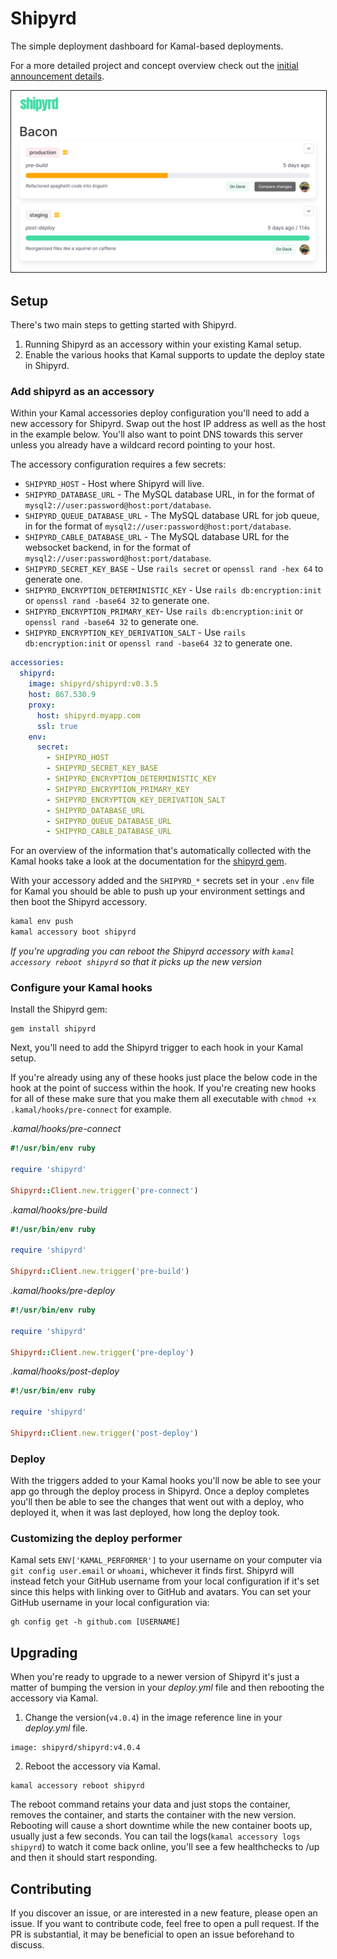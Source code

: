 # Shipyrd

The simple deployment dashboard for Kamal-based deployments.

For a more detailed project and concept overview check out the [initial announcement details](https://www.fromthekeyboard.com/shipyrd-the-dashboard-for-your-kamal-deployments/).

<img src="doc/images/demo.png" border="1" />

## Setup

There's two main steps to getting started with Shipyrd.

1. Running Shipyrd as an accessory within your existing Kamal setup.
2. Enable the various hooks that Kamal supports to update the deploy state in Shipyrd.

### Add shipyrd as an accessory

Within your Kamal accessories deploy configuration you'll need to add a new accessory for Shipyrd. Swap out the host IP address as well as the host in the example below. You'll also want to point DNS towards this server unless you already have a wildcard record pointing to your host.

The accessory configuration requires a few secrets:

- `SHIPYRD_HOST` - Host where Shipyrd will live.
- `SHIPYRD_DATABASE_URL` - The MySQL database URL, in for the format of `mysql2://user:password@host:port/database`.
- `SHIPYRD_QUEUE_DATABASE_URL` - The MySQL database URL for job queue, in for the format of `mysql2://user:password@host:port/database`.
- `SHIPYRD_CABLE_DATABASE_URL` - The MySQL database URL for the websocket backend, in for the format of `mysql2://user:password@host:port/database`.
- `SHIPYRD_SECRET_KEY_BASE` - Use `rails secret` or `openssl rand -hex 64` to generate one.
- `SHIPYRD_ENCRYPTION_DETERMINISTIC_KEY` - Use `rails db:encryption:init` or `openssl rand -base64 32` to generate one.
- `SHIPYRD_ENCRYPTION_PRIMARY_KEY`- Use `rails db:encryption:init` or `openssl rand -base64 32` to generate one.
- `SHIPYRD_ENCRYPTION_KEY_DERIVATION_SALT` - Use `rails db:encryption:init` or `openssl rand -base64 32` to generate one.

``` yml
accessories:
  shipyrd:
    image: shipyrd/shipyrd:v0.3.5
    host: 867.530.9
    proxy:
      host: shipyrd.myapp.com
      ssl: true
    env:
      secret:
        - SHIPYRD_HOST
        - SHIPYRD_SECRET_KEY_BASE
        - SHIPYRD_ENCRYPTION_DETERMINISTIC_KEY
        - SHIPYRD_ENCRYPTION_PRIMARY_KEY
        - SHIPYRD_ENCRYPTION_KEY_DERIVATION_SALT
        - SHIPYRD_DATABASE_URL
        - SHIPYRD_QUEUE_DATABASE_URL
        - SHIPYRD_CABLE_DATABASE_URL
```

For an overview of the information that's automatically collected with the Kamal hooks take a look at the documentation for the [shipyrd gem](https://github.com/shipyrd/shipyrd-gem).

With your accessory added and the `SHIPYRD_*` secrets set in your `.env` file for Kamal you should be able to push up your environment settings and then boot the Shipyrd accessory.

``` bash
kamal env push
kamal accessory boot shipyrd
```

*If you're upgrading you can reboot the Shipyrd accessory with `kamal accessory reboot shipyrd` so that it picks up the new version*

### Configure your Kamal hooks

Install the Shipyrd gem:

```
gem install shipyrd
```

Next, you'll need to add the Shipyrd trigger to each hook in your Kamal setup.

If you're already using any of these hooks just place the below code in the hook at the point of success within the hook. If you're creating new hooks for all of these make sure that you make them all executable with `chmod +x .kamal/hooks/pre-connect` for example.

*.kamal/hooks/pre-connect*
``` ruby
#!/usr/bin/env ruby

require 'shipyrd'

Shipyrd::Client.new.trigger('pre-connect')
```

*.kamal/hooks/pre-build*
``` ruby
#!/usr/bin/env ruby

require 'shipyrd'

Shipyrd::Client.new.trigger('pre-build')
```

*.kamal/hooks/pre-deploy*
``` ruby
#!/usr/bin/env ruby

require 'shipyrd'

Shipyrd::Client.new.trigger('pre-deploy')
```

*.kamal/hooks/post-deploy*
``` ruby
#!/usr/bin/env ruby

require 'shipyrd'

Shipyrd::Client.new.trigger('post-deploy')
```

### Deploy

With the triggers added to your Kamal hooks you'll now be able to see your app go through the deploy process in Shipyrd. Once a deploy completes you'll then be able to see the changes that went out with a deploy, who deployed it, when it was last deployed, how long the deploy took.

### Customizing the deploy performer

Kamal sets `ENV['KAMAL_PERFORMER']` to your username on your computer via `git config user.email` or `whoami`, whichever it finds first. Shipyrd will instead fetch your GitHub username from your local configuration if it's set since this helps with linking over to GitHub and avatars. You can set your GitHub username in your local configuration via:

```
gh config get -h github.com [USERNAME]
```

## Upgrading

When you're ready to upgrade to a newer version of Shipyrd it's just a matter of bumping the version in your _deploy.yml_ file and then rebooting the accessory via Kamal.

1. Change the version(`v4.0.4`) in the image reference line in your _deploy.yml_ file.

```
image: shipyrd/shipyrd:v4.0.4
```

2. Reboot the accessory via Kamal.

```
kamal accessory reboot shipyrd
```

The reboot command retains your data and just stops the container, removes the container, and starts the container with the new version. Rebooting will cause a short downtime while the new container boots up, usually just a few seconds. You can tail the logs(`kamal accessory logs shipyrd`) to watch it come back online, you'll see a few healthchecks to /up and then it should start responding.

## Contributing

If you discover an issue, or are interested in a new feature, please open an issue. If you want to contribute code, feel free to open a pull request. If the PR is substantial, it may be beneficial to open an issue beforehand to discuss.
